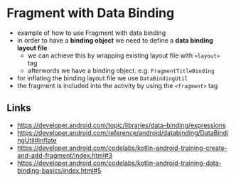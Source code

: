 # Fragment with Data Binding
* example of how to use Fragment with data binding
* in order to have a __binding object__ we need to define a __data binding layout file__
    * we can achieve this by wrapping existing layout file with `<layout>` tag
    * afterwords we have a binding object. e.g. `FragmentTitleBinding`
* for inflating the binding layout file we use `DataBindingUtil`
* the fragment is included into the activity by using the `<fragment>` tag

## Links
* https://developer.android.com/topic/libraries/data-binding/expressions
* https://developer.android.com/reference/android/databinding/DataBindingUtil#inflate
* https://developer.android.com/codelabs/kotlin-android-training-create-and-add-fragment/index.html#3
* https://developer.android.com/codelabs/kotlin-android-training-data-binding-basics/index.html#5
